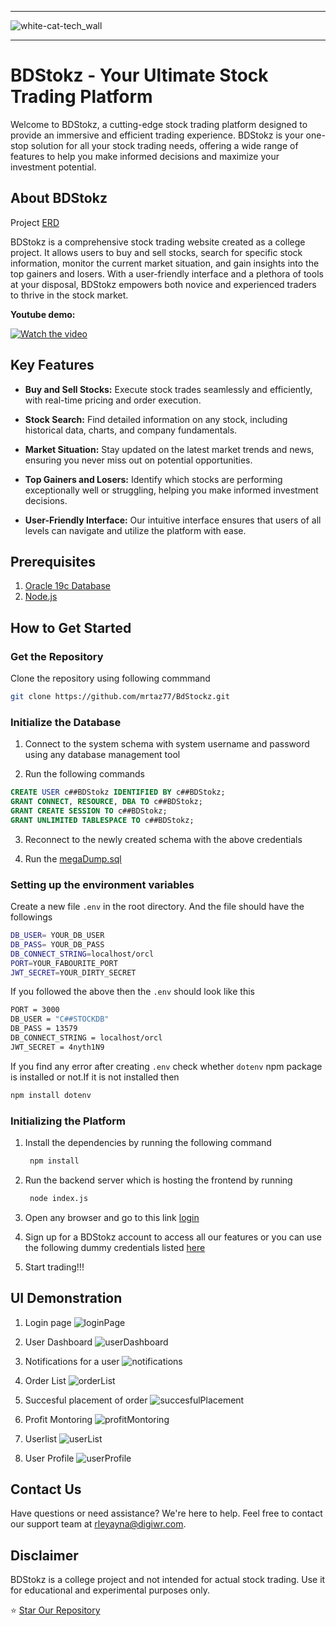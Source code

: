 ___
![white-cat-tech_wall](someAssets/remove_bg.png)
___


# BDStokz - Your Ultimate Stock Trading Platform

Welcome to BDStokz, a cutting-edge stock trading platform designed to provide an immersive and efficient trading experience. BDStokz is your one-stop solution for all your stock trading needs, offering a wide range of features to help you make informed decisions and maximize your investment potential.


## About BDStokz

Project [ERD](/Project_ERD_A1_10.pdf) 

BDStokz is a comprehensive stock trading website created as a college project. It allows users to buy and sell stocks, search for specific stock information, monitor the current market situation, and gain insights into the top gainers and losers. With a user-friendly interface and a plethora of tools at your disposal, BDStokz empowers both novice and experienced traders to thrive in the stock market.


**Youtube demo:**


[![Watch the video](https://img.youtube.com/vi/bnvE-kUc1pE/hqdefault.jpg)](https://www.youtube.com/watch?v=bnvE-kUc1pE)


## Key Features

- **Buy and Sell Stocks:** Execute stock trades seamlessly and efficiently, with real-time pricing and order execution.

- **Stock Search:** Find detailed information on any stock, including historical data, charts, and company fundamentals.

- **Market Situation:** Stay updated on the latest market trends and news, ensuring you never miss out on potential opportunities.

- **Top Gainers and Losers:** Identify which stocks are performing exceptionally well or struggling, helping you make informed investment decisions.

- **User-Friendly Interface:** Our intuitive interface ensures that users of all levels can navigate and utilize the platform with ease.
  


## Prerequisites


1. [Oracle 19c Database](https://www.oracle.com/database/)
2. [Node.js](https://nodejs.org)


## How to Get Started

### Get the Repository ###

Clone the repository using following commmand

```bash
git clone https://github.com/mrtaz77/BdStockz.git
```

 ### Initialize the Database 

1. Connect to the system schema with system username and password using any database management tool

2. Run the following commands
```sql
CREATE USER c##BDStokz IDENTIFIED BY c##BDStokz;    
GRANT CONNECT, RESOURCE, DBA TO c##BDStokz;    
GRANT CREATE SESSION TO c##BDStokz;    
GRANT UNLIMITED TABLESPACE TO c##BDStokz;    
```
3. Reconnect to the newly created schema with the above credentials

4. Run the [megaDump.sql](/SQL%20Dump/megaDump.sql)

### Setting up the environment variables

Create a new file `.env` in the root directory. And the file should have the followings

```bash
DB_USER= YOUR_DB_USER 
DB_PASS= YOUR_DB_PASS
DB_CONNECT_STRING=localhost/orcl
PORT=YOUR_FABOURITE_PORT
JWT_SECRET=YOUR_DIRTY_SECRET
```

If you followed the above then the `.env` should look like this
```bash
PORT = 3000
DB_USER = "C##STOCKDB"
DB_PASS = 13579 
DB_CONNECT_STRING = localhost/orcl 
JWT_SECRET = 4nyth1N9 
```

If you find any error after creating `.env` check whether `dotenv` npm package is installed or not.If it is not installed then 

```bash
npm install dotenv
```
### Initializing the Platform


1. Install the dependencies by running the following command
   
   ```bash
    npm install
   ```

2. Run the backend server which is hosting the frontend by running

   ```bash
    node index.js
   ```

3. Open any browser and go to this link [login](http://localhost:3000/BDStokz/login/login.html)

4. Sign up for a BDStokz account to access all our features or you can use the following dummy credentials
   listed [here](/passwords.md)

5. Start trading!!!


## UI Demonstration
1. Login page
   ![loginPage](someAssets/login_final.png)

2. User Dashboard
   ![userDashboard](someAssets/dasboard.png)

3. Notifications for a user
   ![notifications](someAssets/notification.png)

4. Order List
   ![orderList](someAssets/orderList.png)

5. Succesful placement of order
   ![succesfulPlacement](someAssets/successfulOrder.png)

6. Profit Montoring
   ![profitMontoring](someAssets/profitList.png)

7. Userlist
   ![userList](someAssets/userList.png)

8. User Profile
   ![userProfile](someAssets/userProfile.png)



## Contact Us

Have questions or need assistance? We're here to help. Feel free to contact our support team at [rleyayna@digiwr.com](mailto:rleyayna@digiwr.com).

## Disclaimer

BDStokz is a college project and not intended for actual stock trading. Use it for educational and experimental purposes only.

⭐ <a class="github-button" href="https://github.com/white-cat-tech/BDStokz" data-icon="octicon-star" data-size="large" data-show-count="true" aria-label="Star white-cat-tech/BDStokz on GitHub">Star Our Repository</a>


